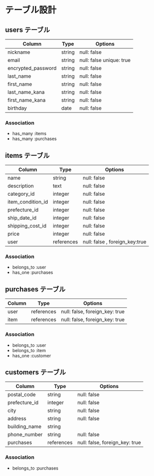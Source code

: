 # テーブル設計

## users テーブル

| Column             | Type   | Options     |
| --------           | ------ | ----------- |
| nickname           | string | null: false |
| email              | string | null: false unique: true|
| encrypted_password | string | null: false |
| last_name          | string | null: false |
| first_name         | string | null: false |
| last_name_kana     | string | null: false |
| first_name_kana    | string | null: false |
| birthday           | date   | null: false |

### Association

- has_many :items
- has_many :purchases


## items テーブル

| Column             | Type        | Options     |
| --------           | ------      | ----------- |
| name          | string      | null: false |
| description        | text        | null: false |
| category_id        | integer     | null: false |
| item_condition_id  | integer     | null: false |
| prefecture_id      | integer     | null: false |
| ship_date_id       | integer     | null: false |
| shipping_cost_id   | integer     | null: false |
| price              | integer     | null: false |
| user               | references  | null: false , foreign_key:true |

### Association

- belongs_to :user
- has_one :purchases


## purchases テーブル

| Column | Type       | Options                        |
| ------ | ---------- | ------------------------------ |
| user   | references | null: false, foreign_key: true |
| item   | references | null: false, foreign_key: true |

### Association

- belongs_to :user
- belongs_to :item
- has_one :customer

## customers テーブル

| Column         | Type       | Options     |
| -------        | ---------- | ------------|
| postal_code    | string     | null: false |
| prefecture_id  | integer     | null: false |
| city           | string     | null: false |
| address        | string     | null: false |
| building_name  | string     |             |
| phone_number   | string     | null: false |
| purchases      | references | null: false, foreign_key: true |

### Association

- belongs_to :purchases
